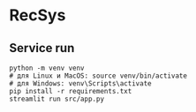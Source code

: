 # RecSys

## Service run
~~~
python -m venv venv
# для Linux и MacOS: source venv/bin/activate
# для Windows: venv\Scripts\activate
pip install -r requirements.txt
streamlit run src/app.py
~~~

